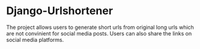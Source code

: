 # Django-Urlshortener
The project allows users to generate short urls from original long urls which are not convinient for social media posts.
Users can also share the links on social media platforms.
